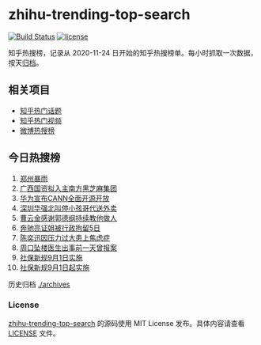 # zhihu-trending-top-search

[![Build Status](https://github.com/justjavac/zhihu-trending-top-search/workflows/ci/badge.svg?branch=main)](https://github.com/justjavac/zhihu-trending-top-search/actions)
[![license](https://img.shields.io/github/license/justjavac/zhihu-trending-top-search)](https://github.com/justjavac/zhihu-trending-top-search/blob/main/LICENSE)

知乎热搜榜，记录从 2020-11-24
日开始的知乎热搜榜单。每小时抓取一次数据，按天[归档](./archives)。

## 相关项目

- [知乎热门话题](https://github.com/justjavac/zhihu-trending-hot-questions)
- [知乎热门视频](https://github.com/justjavac/zhihu-trending-hot-video)
- [微博热搜榜](https://github.com/justjavac/weibo-trending-hot-search)

## 今日热搜榜

<!-- BEGIN -->
<!-- 最后更新时间 Sun Aug 10 2025 20:16:10 GMT+0800 (China Standard Time) -->

1. [郑州暴雨](https://www.zhihu.com/search?q=郑州暴雨)
1. [广西国资拟入主南方黑芝麻集团](https://www.zhihu.com/search?q=广西国资拟入主南方黑芝麻集团)
1. [华为宣布CANN全面开源开放](https://www.zhihu.com/search?q=华为宣布CANN全面开源开放)
1. [深圳华强北叫停小孩哥代送外卖](https://www.zhihu.com/search?q=深圳华强北叫停小孩哥代送外卖)
1. [曹云金感谢郭德纲持续教他做人](https://www.zhihu.com/search?q=曹云金感谢郭德纲持续教他做人)
1. [奔驰亮证姐被行政拘留5日](https://www.zhihu.com/search?q=奔驰亮证姐被行政拘留5日)
1. [陈奕迅因压力过大患上焦虑症](https://www.zhihu.com/search?q=陈奕迅因压力过大患上焦虑症)
1. [周口坠楼医生出事前一天曾报案](https://www.zhihu.com/search?q=周口坠楼医生出事前一天曾报案)
1. [社保新规9月1日实施](https://www.zhihu.com/search?q=社保新规9月1日实施)
1. [社保新规9月1日起实施](https://www.zhihu.com/search?q=社保新规9月1日起实施)

<!-- END -->

历史归档 [./archives](./archives)

### License

[zhihu-trending-top-search](https://github.com/justjavac/zhihu-trending-top-search)
的源码使用 MIT License 发布。具体内容请查看 [LICENSE](./LICENSE) 文件。
